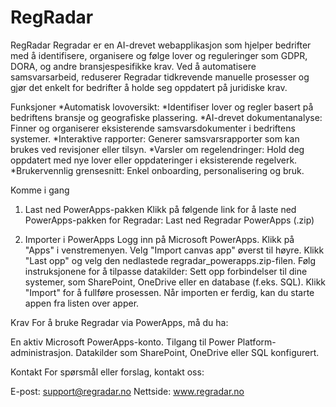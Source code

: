 # RegRadar
RegRadar
Regradar er en AI-drevet webapplikasjon som hjelper bedrifter med å identifisere, organisere og følge lover og reguleringer som GDPR, DORA, og andre bransjespesifikke krav. Ved å automatisere samsvarsarbeid, reduserer Regradar tidkrevende manuelle prosesser og gjør det enkelt for bedrifter å holde seg oppdatert på juridiske krav.

Funksjoner
*Automatisk lovoversikt:
*Identifiser lover og regler basert på bedriftens bransje og geografiske plassering.
*AI-drevet dokumentanalyse: Finner og organiserer eksisterende samsvarsdokumenter i bedriftens systemer.
*Interaktive rapporter: Generer samsvarsrapporter som kan brukes ved revisjoner eller tilsyn.
*Varsler om regelendringer: Hold deg oppdatert med nye lover eller oppdateringer i eksisterende regelverk.
*Brukervennlig grensesnitt: Enkel onboarding, personalisering og bruk.

Komme i gang
1. Last ned PowerApps-pakken
Klikk på følgende link for å laste ned PowerApps-pakken for Regradar: Last ned Regradar PowerApps (.zip)

2. Importer i PowerApps
Logg inn på Microsoft PowerApps.
Klikk på "Apps" i venstremenyen.
Velg "Import canvas app" øverst til høyre.
Klikk "Last opp" og velg den nedlastede regradar_powerapps.zip-filen.
Følg instruksjonene for å tilpasse datakilder:
Sett opp forbindelser til dine systemer, som SharePoint, OneDrive eller en database (f.eks. SQL).
Klikk "Import" for å fullføre prosessen.
Når importen er ferdig, kan du starte appen fra listen over apper.

Krav
For å bruke Regradar via PowerApps, må du ha:

En aktiv Microsoft PowerApps-konto.
Tilgang til Power Platform-administrasjon.
Datakilder som SharePoint, OneDrive eller SQL konfigurert.


Kontakt
For spørsmål eller forslag, kontakt oss:

E-post: support@regradar.no
Nettside: www.regradar.no
